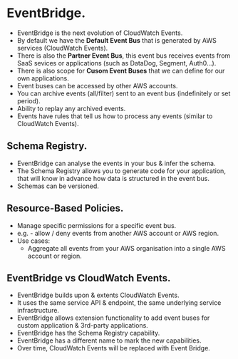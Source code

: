 # **EventBridge.**

* EventBridge is the next evolution of CloudWatch Events.
* By default we have the **Default Event Bus** that is generated by AWS services (CloudWatch Events).
* There is also the **Partner Event Bus**, this event bus receives events from SaaS sevices or applications (such as DataDog, Segment, Auth0...).
* There is also scope for **Cusom Event Buses** that we can define for our own applications.
* Event buses can be accessed by other AWS accounts.
* You can archive events (all/filter) sent to an event bus (indefinitely or set period).
* Ability to replay any archived events.
* Events have rules that tell us how to process any events (similar to CloudWatch Events).

## **Schema Registry.**

* EventBridge can analyse the events in your bus & infer the schema.
* The Schema Registry allows you to generate code for your application, that will know in advance how data is structured in the event bus.
* Schemas can be versioned.

## **Resource-Based Policies.**

* Manage specific permissions for a specific event bus.
* e.g. - allow / deny events from another AWS account or AWS region.
* Use cases:
    * Aggregate all events from your AWS organisation into a single AWS account or region.

## **EventBridge vs CloudWatch Events.**

* EventBridge builds upon & extents CloudWatch Events.
* It uses the same service API & endpoint, the same underlying service infrastructure.
* EventBridge allows extension functionality to add event buses for custom application & 3rd-party applications.
* EventBridge has the Schema Registry capability.
* EventBridge has a different name to mark the new capabilities.
* Over time, CloudWatch Events will be replaced with Event Bridge.